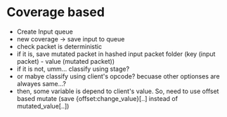 # Coverage based 
- Create Input queue
 - new coverage -> save input to queue
 - check packet is deterministic 
  - if it is, save mutated packet in hashed input packet folder (key (input packet) - value (mutated packet))
  - if it is not, umm... classify using stage?
   - or mabye classify using client's opcode? becuase other optionses are alwayes same...?
   - then, some variable is depend to client's value. So, need to use offset based mutate (save {offset:change_value}[..] instead of mutated_value[..])

